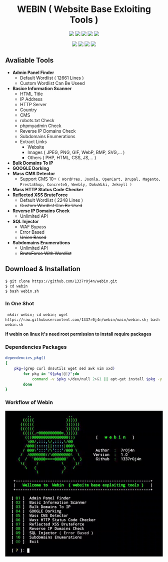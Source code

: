 <h1 align="center"> WEBIN ( Website Base Exloiting Tools )</h1>

<p align="center">
<img src="https://img.shields.io/badge/Version-1.0-purple?style=for-the-badge">
<img src="https://img.shields.io/github/license/1337r0j4n/webin?style=for-the-badge">
<img src="https://img.shields.io/github/stars/1337r0j4n/webin?style=for-the-badge">
<img src="https://img.shields.io/github/forks/1337r0j4n/webin?color=orange&style=for-the-badge">
<img src="https://img.shields.io/github/issues/1337r0j4n/webin?color=pink&style=for-the-badge">
</p>

<p align="center">
<img src="https://img.shields.io/badge/Open%20Source-Yes-darkcyan?style=for-the-badge">
<img src="https://img.shields.io/badge/Written%20In-Bash-darkblue?style=for-the-badge">
<img src="https://img.shields.io/badge/author%20-1337r0j4n-brown?style=for-the-badge">
<img src="https://api.visitorbadge.io/api/visitors?path=https%3A%2F%2Fgithub.com%2F1337r0j4n%2Fwebin&countColor=%23263759">
</p>

## Avaliable Tools
- **Admin Panel Finder**
  - Default Wordlist ( 12661 Lines )
  - Custom Wordlist Can Be Useed
- **Basice Information Scanner**
  - HTML Title
  - IP Address
  - HTTP Server
  - Country
  - CMS
  - robots.txt Check
  - phpmyadmin Check
  - Reverse IP Domains Check
  - Subdomains Enumerations
  - Extract Links
     - Website
     - Images ( JPEG, PNG, GIF, WebP, BMP, SVG,... ) 
     - Others ( PHP, HTML, CSS, JS,... )
- **Bulk Domains To IP**
- **GOOGLE Dorking**
- **Mass CMS Detector**
  - Support CMS 10+ ```( WordPres, Joomla, OpenCart, Drupal, Magento, PrestaShop, Concrete5, Weebly, DokuWiki, Jekeyll )```
- **Mass HTTP Status Code Checker**
- **Reflected XSS BruteForce**
  - Default Wordlist ( 2248 Lines )
  - ~~Custom Wordlist Can Be Used~~
- **Reverse IP Domains Check**
  - Unlimited API
- **SQL Injector**
  - WAF Bypass
  - Error Based  
  - ~~Union Based~~
- **Subdomains Enumerations**
  - Unlimited API
  - ~~BruteForce With Wordlist~~
## Download & Installation
```
$ git clone https://github.com/1337r0j4n/webin.git
$ cd webin
$ bash webin.sh
```
### In One Shot
```
 mkdir webin; cd webin; wget https://raw.githubusercontent.com/1337r0j4n/webin/main/webin.sh; bash webin.sh
```

**If webin on linux it's need root permission to install require packages**
### Dependencies Packages
```bash
dependencies_pkg()
{
    pkg=(grep curl dnsutils wget sed awk vim xxd)
        for pkg in "${pkg[@]}";do
            command -v $pkg >/dev/null 2>&1 || apt-get install $pkg -y
        done
}
```
### Workflow of Webin 
<p align="center">
<img src="https://raw.githubusercontent.com/1337r0j4n/webin/main/demo.gif">
</p>



